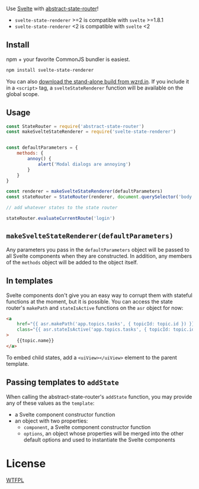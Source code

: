 Use [Svelte](https://svelte.technology/) with [abstract-state-router](https://github.com/TehShrike/abstract-state-router)!

- `svelte-state-renderer` >=2 is compatible with `svelte` >=1.8.1
- `svelte-state-renderer` <2 is compatible with `svelte` <2

## Install

npm + your favorite CommonJS bundler is easiest.

```sh
npm install svelte-state-renderer
```

You can also [download the stand-alone build from wzrd.in](https://wzrd.in/standalone/svelte-state-renderer@latest).  If you include it in a `<script>` tag, a `svelteStateRenderer` function will be available on the global scope.

## Usage

```js
const StateRouter = require('abstract-state-router')
const makeSvelteStateRenderer = require('svelte-state-renderer')


const defaultParameters = {
	methods: {
		annoy() {
			alert('Modal dialogs are annoying')
		}
	}
}

const renderer = makeSvelteStateRenderer(defaultParameters)
const stateRouter = StateRouter(renderer, document.querySelector('body'))

// add whatever states to the state router

stateRouter.evaluateCurrentRoute('login')
```

## `makeSvelteStateRenderer(defaultParameters)`

Any parameters you pass in the `defaultParameters` object will be passed to all Svelte components when they are constructed.  In addition, any members of the `methods` object will be added to the object itself.

## In templates

Svelte components don't give you an easy way to corrupt them with stateful functions at the moment, but it is possible.  You can access the state router's `makePath` and `stateIsActive` functions on the `asr` object for now:

```html
<a
	href="{{ asr.makePath('app.topics.tasks', { topicId: topic.id }) }}"
	class="{{ asr.stateIsActive('app.topics.tasks', { topicId: topic.id }) ? 'active' : '' }}"
>
	{{topic.name}}
</a>
```

To embed child states, add a `<uiView></uiView>` element to the parent template.

## Passing templates to `addState`

When calling the abstract-state-router's `addState` function, you may provide any of these values as the `template`:

- a Svelte component constructor function
- an object with two properties:
	- `component`, a Svelte component constructor function
	- `options`, an object whose properties will be merged into the other default options and used to instantiate the Svelte components

# License

[WTFPL](http://wtfpl2.com/)
